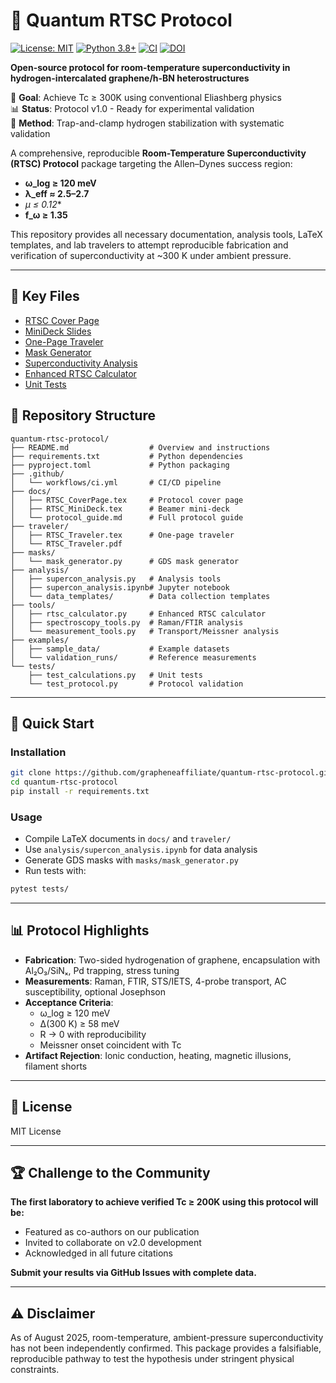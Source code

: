 # 🧪 Quantum RTSC Protocol

[![License: MIT](https://img.shields.io/badge/License-MIT-yellow.svg)](https://opensource.org/licenses/MIT)
[![Python 3.8+](https://img.shields.io/badge/python-3.8+-blue.svg)](https://www.python.org/downloads/)
[![CI](https://github.com/grapheneaffiliate/quantum-rtsc-protocol/workflows/CI/badge.svg)](https://github.com/grapheneaffiliate/quantum-rtsc-protocol/actions)
[![DOI](https://img.shields.io/badge/DOI-pending-orange.svg)](https://github.com/grapheneaffiliate/quantum-rtsc-protocol)

**Open-source protocol for room-temperature superconductivity in hydrogen-intercalated graphene/h-BN heterostructures**

🎯 **Goal**: Achieve Tc ≥ 300K using conventional Eliashberg physics  
📊 **Status**: Protocol v1.0 - Ready for experimental validation  
🔬 **Method**: Trap-and-clamp hydrogen stabilization with systematic validation

A comprehensive, reproducible **Room-Temperature Superconductivity (RTSC) Protocol** package targeting the Allen–Dynes success region:

- **ω_log ≥ 120 meV**
- **λ_eff ≈ 2.5–2.7**
- **μ* ≤ 0.12**
- **f_ω ≥ 1.35**

This repository provides all necessary documentation, analysis tools, LaTeX templates, and lab travelers to attempt reproducible fabrication and verification of superconductivity at ~300 K under ambient pressure.

---

## 📂 Key Files

- [RTSC Cover Page](RTSC_CoverPage.tex)
- [MiniDeck Slides](RTSC_MiniDeck.tex)
- [One-Page Traveler](RTSC_Traveler.tex)
- [Mask Generator](mask_generator.py)
- [Superconductivity Analysis](supercon_analysis.py)
- [Enhanced RTSC Calculator](rtsc_calculator.py)
- [Unit Tests](test_calculations.py)

## 📂 Repository Structure

```
quantum-rtsc-protocol/
├── README.md                  # Overview and instructions
├── requirements.txt           # Python dependencies
├── pyproject.toml             # Python packaging
├── .github/
│   └── workflows/ci.yml       # CI/CD pipeline
├── docs/
│   ├── RTSC_CoverPage.tex     # Protocol cover page
│   ├── RTSC_MiniDeck.tex      # Beamer mini-deck
│   └── protocol_guide.md      # Full protocol guide
├── traveler/
│   ├── RTSC_Traveler.tex      # One-page traveler
│   └── RTSC_Traveler.pdf
├── masks/
│   └── mask_generator.py      # GDS mask generator
├── analysis/
│   ├── supercon_analysis.py   # Analysis tools
│   ├── supercon_analysis.ipynb# Jupyter notebook
│   └── data_templates/        # Data collection templates
├── tools/
│   ├── rtsc_calculator.py     # Enhanced RTSC calculator
│   ├── spectroscopy_tools.py  # Raman/FTIR analysis
│   └── measurement_tools.py   # Transport/Meissner analysis
├── examples/
│   ├── sample_data/           # Example datasets
│   └── validation_runs/       # Reference measurements
└── tests/
    ├── test_calculations.py   # Unit tests
    └── test_protocol.py       # Protocol validation
```

---

## 🚀 Quick Start

### Installation
```bash
git clone https://github.com/grapheneaffiliate/quantum-rtsc-protocol.git
cd quantum-rtsc-protocol
pip install -r requirements.txt
```

### Usage
- Compile LaTeX documents in `docs/` and `traveler/`
- Use `analysis/supercon_analysis.ipynb` for data analysis
- Generate GDS masks with `masks/mask_generator.py`
- Run tests with:
```bash
pytest tests/
```

---

## 📊 Protocol Highlights

- **Fabrication**: Two-sided hydrogenation of graphene, encapsulation with Al₂O₃/SiNₓ, Pd trapping, stress tuning
- **Measurements**: Raman, FTIR, STS/IETS, 4-probe transport, AC susceptibility, optional Josephson
- **Acceptance Criteria**:
  - ω_log ≥ 120 meV
  - Δ(300 K) ≥ 58 meV
  - R → 0 with reproducibility
  - Meissner onset coincident with Tc
- **Artifact Rejection**: Ionic conduction, heating, magnetic illusions, filament shorts

---

## 📄 License
MIT License

---

## 🏆 Challenge to the Community

**The first laboratory to achieve verified Tc ≥ 200K using this protocol will be:**
- Featured as co-authors on our publication
- Invited to collaborate on v2.0 development
- Acknowledged in all future citations

**Submit your results via GitHub Issues with complete data.**

---

## ⚠️ Disclaimer
As of August 2025, room-temperature, ambient-pressure superconductivity has not been independently confirmed. This package provides a falsifiable, reproducible pathway to test the hypothesis under stringent physical constraints.
